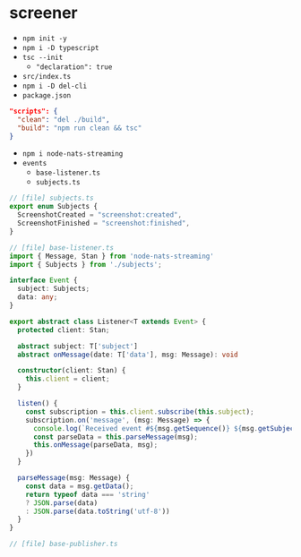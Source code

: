 # screener

- `npm init -y`
- `npm i -D typescript`
- `tsc --init`
  - `"declaration": true`
- `src/index.ts`
- `npm i -D del-cli`
- `package.json`

```json
"scripts": {
  "clean": "del ./build",
  "build": "npm run clean && tsc"
}
```

- `npm i node-nats-streaming`
- `events`
  - `base-listener.ts`
  - `subjects.ts`

```ts
// [file] subjects.ts
export enum Subjects {
  ScreenshotCreated = "screenshot:created",
  ScreenshotFinished = "screenshot:finished",
}
```

```ts
// [file] base-listener.ts
import { Message, Stan } from 'node-nats-streaming'
import { Subjects } from './subjects';

interface Event {
  subject: Subjects;
  data: any;
}

export abstract class Listener<T extends Event> {
  protected client: Stan;

  abstract subject: T['subject']
  abstract onMessage(date: T['data'], msg: Message): void

  constructor(client: Stan) {
    this.client = client;
  }

  listen() {
    const subscription = this.client.subscribe(this.subject);
    subscription.on('message', (msg: Message) => {
      console.log(`Received event #${msg.getSequence()} ${msg.getSubject()}`);
      const parseData = this.parseMessage(msg);
      this.onMessage(parseData, msg);
    })
  }

  parseMessage(msg: Message) {
    const data = msg.getData();
    return typeof data === 'string'
    ? JSON.parse(data)
    : JSON.parse(data.toString('utf-8'))
  }
}
```

```ts
// [file] base-publisher.ts
```
